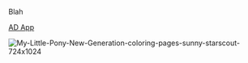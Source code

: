 Blah

[AD App](AD%20App/readme.md)

![My-Little-Pony-New-Generation-coloring-pages-sunny-starscout-724x1024](https://user-images.githubusercontent.com/92532341/147913608-861b0c55-cac7-4f48-8641-af1fa4c71997.jpg)
